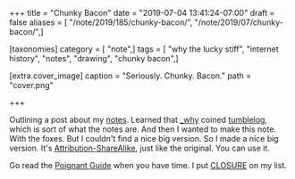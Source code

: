 +++
title = "Chunky Bacon"
date = "2019-07-04 13:41:24-07:00"
draft = false
aliases = [ "/note/2019/185/chunky-bacon/", "/note/2019/07/chunky-bacon/",]

[taxonomies]
category = [ "note",]
tags = [ "why the lucky stiff", "internet history", "notes", "drawing", "chunky bacon",]

[extra.cover_image]
caption = "Seriously. Chunky. Bacon."
path = "cover.png"

+++

Outlining a post about my [notes][]. Learned that [_why][] coined [tumblelog][],
which is sort of what the notes are. And then I wanted to make this note.
With the foxes. But I couldn't find a nice big version. So I made a nice big
version. It's [Attribution-ShareAlike][], just like the original. You can use
it.

[notes]: /note
[Attribution-ShareAlike]: https://creativecommons.org/licenses/by-sa/2.5/

[_why]: https://en.wikipedia.org/wiki/Why_the_lucky_stiff
[tumblelog]: https://web.archive.org/web/20090227060058/http://redhanded.hobix.com/inspect/tumbleloggingAssortedLarvae.html

Go read the [Poignant Guide][] when you have time. I put [CLOSURE][] on my list.

[Poignant Guide]: https://poignant.guide/
[CLOSURE]: https://github.com/steveklabnik/CLOSURE